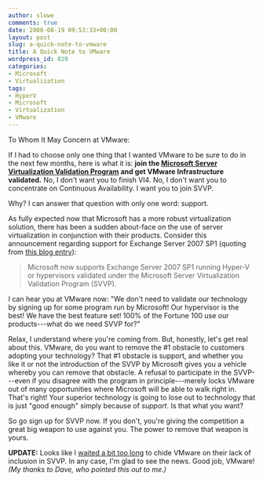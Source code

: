 ```yaml
---
author: slowe
comments: true
date: 2008-08-19 09:53:33+00:00
layout: post
slug: a-quick-note-to-vmware
title: A Quick Note to VMware
wordpress_id: 829
categories:
- Microsoft
- Virtualization
tags:
- HyperV
- Microsoft
- Virtualization
- VMware
---
```


To Whom It May Concern at VMware:

If I had to choose only one thing that I wanted VMware to be sure to do in the next few months, here is what it is: **join the [Microsoft Server Virtualization Validation Program](http://www.windowsservercatalog.com/svvp) and get VMware Infrastructure validated.** No, I don't want you to finish VI4. No, I don't want you to concentrate on Continuous Availability. I want you to join SVVP.

Why? I can answer that question with only one word: support.

As fully expected now that Microsoft has a more robust virtualization solution, there has been a sudden about-face on the use of server virtualization in conjunction with their products. Consider this announcement regarding support for Exchange Server 2007 SP1 (quoting from [this blog entry](http://msexchangeteam.com/archive/2008/08/19/449621.aspx)):

>Microsoft now supports Exchange Server 2007 SP1 running Hyper-V or hypervisors validated under the Microsoft Server Virtualization Validation Program (SVVP).

I can hear you at VMware now: "We don't need to validate our technology by signing up for some program run by Microsoft! Our hypervisor is the best! We have the best feature set! 100% of the Fortune 100 use our products---what do we need SVVP for?"

Relax, I understand where you're coming from. But, honestly, let's get real about this. VMware, do you want to remove the #1 obstacle to customers adopting your technology? That #1 obstacle is support, and whether you like it or not the introduction of the SVVP by Microsoft gives you a vehicle whereby you can remove that obstacle. A refusal to participate in the SVVP---even if you disagree with the program in principle---merely locks VMware out of many opportunities where Microsoft will be able to walk right in. That's right! Your superior technology is going to lose out to technology that is just "good enough" simply because of _support_. Is that what you want?

So go sign up for SVVP now. If you don't, you're giving the competition a great big weapon to use against you. The power to remove that weapon is yours.

**UPDATE:** Looks like I [waited a bit too long](http://www.chriswolf.com/?p=183) to chide VMware on their lack of inclusion in SVVP. In any case, I'm glad to see the news. Good job, VMware! _(My thanks to Dave, who pointed this out to me.)_
